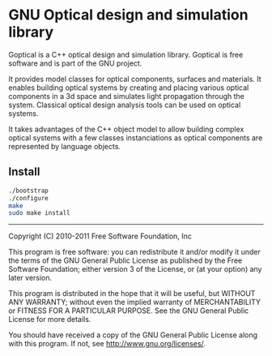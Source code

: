 GNU Optical design and simulation library
=========================================

Goptical is a C++ optical design and simulation library. Goptical is
free software and is part of the GNU project.

It provides model classes for optical components, surfaces and
materials. It enables building optical systems by creating and
placing various optical components in a 3d space and simulates light
propagation through the system. Classical optical design analysis
tools can be used on optical systems.

It takes advantages of the C++ object model to allow building complex
optical systems with a few classes instanciations as optical
components are represented by language objects.

## Install

```bash
./bootstrap
./configure
make
sudo make install
```

---
 Copyright (C) 2010-2011 Free Software Foundation, Inc
 
 This program is free software: you can redistribute it and/or modify
 it under the terms of the GNU General Public License as published by
 the Free Software Foundation; either version 3 of the License, or
 (at your option) any later version.
 
 This program is distributed in the hope that it will be useful,
 but WITHOUT ANY WARRANTY; without even the implied warranty of
 MERCHANTABILITY or FITNESS FOR A PARTICULAR PURPOSE.  See the
 GNU General Public License for more details.
 
 You should have received a copy of the GNU General Public License
 along with this program.  If not, see <http://www.gnu.org/licenses/>.

